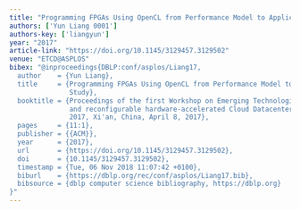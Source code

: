 ```yaml
---
title: "Programming FPGAs Using OpenCL from Performance Model to Application Study"
authors: ['Yun Liang 0001']
authors-key: ['liangyun']
year: "2017"
article-link: "https://doi.org/10.1145/3129457.3129502"
venue: "ETCD@ASPLOS"
bibex: "@inproceedings{DBLP:conf/asplos/Liang17,
  author    = {Yun Liang},
  title     = {Programming FPGAs Using OpenCL from Performance Model to Application
               Study},
  booktitle = {Proceedings of the first Workshop on Emerging Technologies for software-defined
               and reconfigurable hardware-accelerated Cloud Datacenters, ETCD@ASPLOS
               2017, Xi'an, China, April 8, 2017},
  pages     = {11:1},
  publisher = {{ACM}},
  year      = {2017},
  url       = {https://doi.org/10.1145/3129457.3129502},
  doi       = {10.1145/3129457.3129502},
  timestamp = {Tue, 06 Nov 2018 11:07:42 +0100},
  biburl    = {https://dblp.org/rec/conf/asplos/Liang17.bib},
  bibsource = {dblp computer science bibliography, https://dblp.org}
}"
---
```


